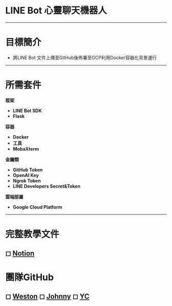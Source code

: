 # LINE Bot 心靈聊天機器人
---
# 目標簡介

- 將LINE Bot 文件上傳至GitHub後佈署至GCP利用Docker容器化背景運行
---

# 所需套件
**框架**
- **LINE Bot SDK**
- **Flask**

**容器**
- **Docker**
- **工具**
- **MobaXterm**

**金鑰類**
- **GitHub Token**
- **OpenAI Key**
- **Ngrok Token**
- **LINE Developers Secret&Token**

**雲端部屬**
- **Google Cloud Platform**
---
# 完整教學文件
◻ [Notion](https://dramatic-molecule-c0c.notion.site/LINE-Bot-Docker-32664533c65149b0888d79f0a41a4783?pvs=4)
---
# 團隊GitHub
◻ [Weston](https://github.com/Westonboy/)
◻ [Johnny](https://github.com/clse1674/)
◻ [YC](https://github.com/YCCCCode/)
---